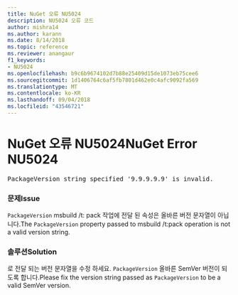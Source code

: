 ```yaml
---
title: NuGet 오류 NU5024
description: NU5024 오류 코드
author: mishra14
ms.author: karann
ms.date: 8/14/2018
ms.topic: reference
ms.reviewer: anangaur
f1_keywords:
- NU5024
ms.openlocfilehash: b9c6b9674102d7b88e25409d15de1073eb75cee6
ms.sourcegitcommit: 1d1406764c6af5fb7801d462e0c4afc9092fa569
ms.translationtype: MT
ms.contentlocale: ko-KR
ms.lasthandoff: 09/04/2018
ms.locfileid: "43546721"
---
```

# <a name="nuget-error-nu5024"></a><span data-ttu-id="de204-103">NuGet 오류 NU5024</span><span class="sxs-lookup"><span data-stu-id="de204-103">NuGet Error NU5024</span></span>
<pre>PackageVersion string specified '9.9.9.9.9' is invalid.</pre>

### <a name="issue"></a><span data-ttu-id="de204-104">문제</span><span class="sxs-lookup"><span data-stu-id="de204-104">Issue</span></span>

<span data-ttu-id="de204-105">`PackageVersion` msbuild /t: pack 작업에 전달 된 속성은 올바른 버전 문자열이 아닙니다.</span><span class="sxs-lookup"><span data-stu-id="de204-105">The `PackageVersion` property passed to msbuild /t:pack operation is not a valid version string.</span></span>


### <a name="solution"></a><span data-ttu-id="de204-106">솔루션</span><span class="sxs-lookup"><span data-stu-id="de204-106">Solution</span></span>

<span data-ttu-id="de204-107">로 전달 되는 버전 문자열을 수정 하세요. `PackageVersion` 올바른 SemVer 버전이 되도록 합니다.</span><span class="sxs-lookup"><span data-stu-id="de204-107">Please fix the version string passed as `PackageVersion` to be a valid SemVer version.</span></span>

